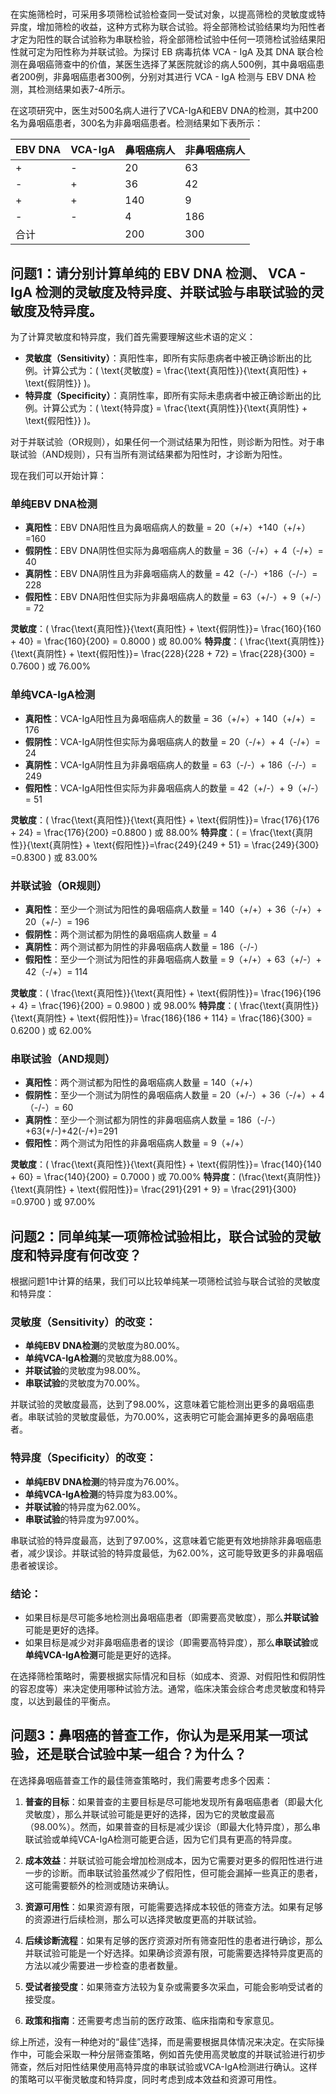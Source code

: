 # 

在实施筛检时，可采用多项筛检试验检查同一受试对象，以提高筛检的灵敏度或特异度，增加筛检的收益，这种方式称为联合试验。将全部筛检试验结果均为阳性者才定为阳性的联合试验称为串联检验，将全部筛检试验中任何一项筛检试验结果阳性就可定为阳性称为并联试验。为探讨 EB 病毒抗体 VCA - IgA 及其 DNA 联合检测在鼻咽癌筛查中的价值，某医生选择了某医院就诊的病人500例，其中鼻咽癌患者200例，非鼻咽癌患者300例，分别对其进行 VCA - IgA 检测与 EBV DNA 检测，其检测结果如表7-4所示。

在这项研究中，医生对500名病人进行了VCA-IgA和EBV DNA的检测，其中200名为鼻咽癌患者，300名为非鼻咽癌患者。检测结果如下表所示：

| EBV DNA  | VCA-IgA| 鼻咽癌病人 | 非鼻咽癌病人 |
|---------|---------|------------|--------------|
| +       | -       | 20         | 63           |
| -       | +       | 36         | 42           |
| +       | +       | 140        | 9            |
| -       | -       | 4        | 186           |
| 合计    |         | 200        | 300          |

## 问题1：请分别计算单纯的 EBV DNA 检测、 VCA - IgA 检测的灵敏度及特异度、并联试验与串联试验的灵敏度及特异度。

为了计算灵敏度和特异度，我们首先需要理解这些术语的定义：

- **灵敏度（Sensitivity）**：真阳性率，即所有实际患病者中被正确诊断出的比例。计算公式为：\( \text{灵敏度} = \frac{\text{真阳性}}{\text{真阳性} + \text{假阴性}} \)。
- **特异度（Specificity）**：真阴性率，即所有实际未患病者中被正确诊断出的比例。计算公式为：\( \text{特异度} = \frac{\text{真阴性}}{\text{真阴性} + \text{假阳性}} \)。

对于并联试验（OR规则），如果任何一个测试结果为阳性，则诊断为阳性。对于串联试验（AND规则），只有当所有测试结果都为阳性时，才诊断为阳性。

现在我们可以开始计算：

### 单纯EBV DNA检测
- **真阳性**：EBV DNA阳性且为鼻咽癌病人的数量 = 20（+/+）+140（+/+）=160
- **假阴性**：EBV DNA阴性但实际为鼻咽癌病人的数量 = 36（-/+）+ 4（-/+）= 40
- **真阴性**：EBV DNA阴性且为非鼻咽癌病人的数量 = 42（-/-）+186（-/-）= 228
- **假阳性**：EBV DNA阳性但实际为非鼻咽癌病人的数量 = 63（+/-）+ 9（+/-）= 72

**灵敏度**：\( \frac{\text{真阳性}}{\text{真阳性} + \text{假阴性}}= \frac{160}{160 + 40} = \frac{160}{200} = 0.8000 \) 或 80.00%
**特异度**：\(  \frac{\text{真阴性}}{\text{真阴性} + \text{假阳性}}= \frac{228}{228 + 72} = \frac{228}{300} = 0.7600 \) 或 76.00%

### 单纯VCA-IgA检测
- **真阳性**：VCA-IgA阳性且为鼻咽癌病人的数量 = 36（+/+）+ 140（+/+）= 176
- **假阴性**：VCA-IgA阴性但实际为鼻咽癌病人的数量 = 20（-/+）+ 4（-/+）= 24
- **真阴性**：VCA-IgA阴性且为非鼻咽癌病人的数量 = 63（-/-）+ 186（-/-）= 249
- **假阳性**：VCA-IgA阳性但实际为非鼻咽癌病人的数量 = 42（+/-）+ 9（+/-）= 51

**灵敏度**：\( \frac{\text{真阳性}}{\text{真阳性} + \text{假阴性}}= \frac{176}{176 + 24} = \frac{176}{200} =0.8800 \) 或 88.00%
**特异度**：\( = \frac{\text{真阴性}}{\text{真阴性} + \text{假阳性}}=\frac{249}{249 + 51} = \frac{249}{300} =0.8300 \) 或 83.00%

### 并联试验（OR规则）
- **真阳性**：至少一个测试为阳性的鼻咽癌病人数量 = 140（+/+）+ 36（-/+）+ 20（+/-）= 196
- **假阴性**：两个测试都为阴性的鼻咽癌病人数量 = 4
- **真阴性**：两个测试都为阴性的非鼻咽癌病人数量 = 186（-/-）
- **假阳性**：至少一个测试为阳性的非鼻咽癌病人数量 = 9（+/+）+ 63（+/-）+ 42（-/+）= 114

**灵敏度**：\( \frac{\text{真阳性}}{\text{真阳性} + \text{假阴性}}= \frac{196}{196 + 4} = \frac{196}{200} = 0.9800 \) 或 98.00%
**特异度**：\( \frac{\text{真阴性}}{\text{真阴性} + \text{假阳性}}= \frac{186}{186 + 114} = \frac{186}{300} = 0.6200 \) 或 62.00%

### 串联试验（AND规则）
- **真阳性**：两个测试都为阳性的鼻咽癌病人数量 = 140（+/+）
- **假阴性**：至少一个测试为阴性的鼻咽癌病人数量 = 20（+/-）+ 36（-/+）+ 4（-/-）= 60
- **真阴性**：至少一个测试都为阴性的非鼻咽癌病人数量 = 186（-/-）+63(+/-)+42(-/+)=291
- **假阳性**：两个测试为阳性的非鼻咽癌病人数量 = 9（+/+）

**灵敏度**：\( \frac{\text{真阳性}}{\text{真阳性} + \text{假阴性}}= \frac{140}{140 + 60} = \frac{140}{200} = 0.7000 \) 或 70.00%
**特异度**：\(\frac{\text{真阴性}}{\text{真阴性} + \text{假阳性}}= \frac{291}{291 + 9} = \frac{291}{300} =0.9700 \) 或 97.00%


## 问题2：同单纯某一项筛检试验相比，联合试验的灵敏度和特异度有何改变？
根据问题1中计算的结果，我们可以比较单纯某一项筛检试验与联合试验的灵敏度和特异度：

### 灵敏度（Sensitivity）的改变：
- **单纯EBV DNA检测**的灵敏度为80.00%。
- **单纯VCA-IgA检测**的灵敏度为88.00%。
- **并联试验**的灵敏度为98.00%。
- **串联试验**的灵敏度为70.00%。

并联试验的灵敏度最高，达到了98.00%，这意味着它能检测出更多的鼻咽癌患者。串联试验的灵敏度最低，为70.00%，这表明它可能会漏掉更多的鼻咽癌患者。

### 特异度（Specificity）的改变：
- **单纯EBV DNA检测**的特异度为76.00%。
- **单纯VCA-IgA检测**的特异度为83.00%。
- **并联试验**的特异度为62.00%。
- **串联试验**的特异度为97.00%。

串联试验的特异度最高，达到了97.00%，这意味着它能更有效地排除非鼻咽癌患者，减少误诊。并联试验的特异度最低，为62.00%，这可能导致更多的非鼻咽癌患者被误诊。

### 结论：
- 如果目标是尽可能多地检测出鼻咽癌患者（即需要高灵敏度），那么**并联试验**可能是更好的选择。
- 如果目标是减少对非鼻咽癌患者的误诊（即需要高特异度），那么**串联试验**或**单纯VCA-IgA检测**可能是更好的选择。

在选择筛检策略时，需要根据实际情况和目标（如成本、资源、对假阳性和假阴性的容忍度等）来决定使用哪种试验方法。通常，临床决策会综合考虑灵敏度和特异度，以达到最佳的平衡点。

## 问题3：鼻咽癌的普查工作，你认为是采用某一项试验，还是联合试验中某一组合？为什么？

在选择鼻咽癌普查工作的最佳筛查策略时，我们需要考虑多个因素：

1. **普查的目标**：如果普查的主要目标是尽可能地发现所有鼻咽癌患者（即最大化灵敏度），那么并联试验可能是更好的选择，因为它的灵敏度最高（98.00%）。然而，如果普查的目标是减少误诊（即最大化特异度），那么串联试验或单纯VCA-IgA检测可能更合适，因为它们具有更高的特异度。

2. **成本效益**：并联试验可能会增加检测成本，因为它需要对更多的假阳性进行进一步的诊断。而串联试验虽然减少了假阳性，但可能会漏掉一些真正的患者，这可能需要额外的检测或随访来确认。

3. **资源可用性**：如果资源有限，可能需要选择成本较低的筛查方法。如果有足够的资源进行后续检测，那么可以选择灵敏度更高的并联试验。

4. **后续诊断流程**：如果有足够的医疗资源对所有筛查阳性的患者进行确诊，那么并联试验可能是一个好选择。如果确诊资源有限，可能需要选择特异度更高的方法以减少需要进一步检查的患者数量。

5. **受试者接受度**：如果筛查方法较为复杂或需要多次采血，可能会影响受试者的接受度。

6. **政策和指南**：还需要考虑当前的医疗政策、临床指南和专家意见。

综上所述，没有一种绝对的“最佳”选择，而是需要根据具体情况来决定。在实际操作中，可能会采取一种分层筛查策略，例如首先使用高灵敏度的并联试验进行初步筛查，然后对阳性结果使用高特异度的串联试验或VCA-IgA检测进行确认。这样的策略可以平衡灵敏度和特异度，同时考虑到成本效益和资源可用性。






